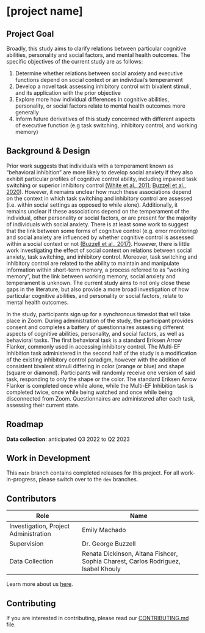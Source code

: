 # [project name]

## Project Goal

Broadly, this study aims to clarify relations between particular cognitive abilities, personality and social factors, and mental health outcomes. The specific objectives of the current study are as follows:
1. Determine whether relations between social anxiety and executive functions depend on social context or an individual’s temperament
2. Develop a novel task assessing inhibitory control with bivalent stimuli, and its application with the prior objective
3. Explore more how individual differences in cognitive abilities, personality, or social factors relate to mental health outcomes more generally
4. Inform future derivatives of this study concerned with different aspects of executive function (e.g task switching, inhibitory control, and working memory)

## Background & Design

Prior work suggests that individuals with a temperament known as “behavioral inhibition” are more likely to develop social anxiety if they also exhibit particular profiles of cognitive control ability, including impaired task switching or superior inhibitory control [(White et al., 2011](https://www.ncbi.nlm.nih.gov/pmc/articles/PMC3624966/); [Buzzell et al., 2020](https://pubmed.ncbi.nlm.nih.gov/32280035/)). However, it remains unclear how much these associations depend on the context in which task switching and inhibitory control are assessed (i.e. within social settings as opposed to while alone). Additionally, it remains unclear if these associations depend on the temperament of the individual, other personality or social factors, or are present for the majority of individuals with social anxiety. There is at least some work to suggest that the link between some forms of cognitive control (e.g. error monitoring) and social anxiety are influenced by whether cognitive control is assessed within a social context or not [(Buzzell et al., 2017)](https://pubmed.ncbi.nlm.nih.gov/29173744/). However, there is little work investigating the effect of social context on relations between social anxiety, task switching, and inhibitory control. Moreover, task switching and inhibitory control are related to the ability to maintain and manipulate information within short-term memory, a process referred to as “working memory”, but the link between working memory, social anxiety and temperament is unknown. The current study aims to not only close these gaps in the literature, but also provide a more broad investigation of how particular cognitive abilities, and personality or social factors, relate to mental health outcomes. 

In the study, participants sign up for a synchronous timeslot that will take place in Zoom. During administration of the study, the participant provides consent and completes a battery of questionnaires assessing different aspects of cognitive abilities, personality, and social factors, as well as behavioral tasks. The first behavioral task is a standard Eriksen Arrow Flanker, commonly used in accessing inhibitory control. The Multi-EF Inhibition task administered in the second half of the study is a modification of the existing inhibitory control paradigm, however with the addition of consistent bivalent stimuli differing in color (orange or blue) and shape (square or diamond). Participants will randomly receive one version of said task, responding to only the shape or the color. The standard Eriksen Arrow Flanker is completed once while alone, while the Multi-EF Inhibition task is completed twice, once while being watched and once while being disconnected from Zoom. Questionnaires are administered after each task, assessing their current state.


## Roadmap
**Data collection**: anticipated Q3 2022 to Q2 2023 

## Work in Development
This `main` branch contains completed releases for this project. For all work-in-progress, please switch over to the `dev` branches.

## Contributors
| Role| Name |
| ---  | ---  |
| Investigation, Project Administration | Emily Machado |
| Supervision | Dr. George Buzzell |
| Data Collection | Renata Dickinson, Aitana Fishcer, Sophia Charest, Carlos Rodriguez, Isabel Khouly |

Learn more about us [here](https://www.ndclab.com/people).

## Contributing
If you are interested in contributing, please read our [CONTRIBUTING.md](CONTRIBUTING.md) file.

